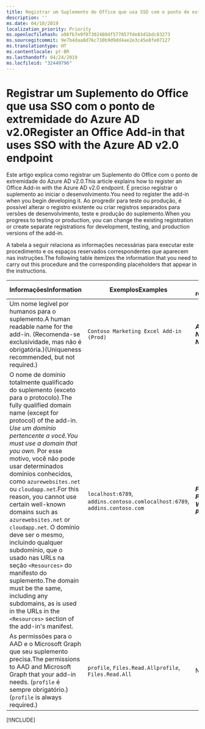 ```yaml
---
title: Registrar um Suplemento do Office que usa SSO com o ponto de extremidade do Azure AD v2.0
description: ''
ms.date: 04/10/2019
localization_priority: Priority
ms.openlocfilehash: a98fb7e9f073024804f577057fde83d1bdc83273
ms.sourcegitcommit: 9e7b4daa8d76c710b9d9dd4ae2e3c45e8fe07127
ms.translationtype: HT
ms.contentlocale: pt-BR
ms.lasthandoff: 04/24/2019
ms.locfileid: "32449796"
---
```

# <a name="register-an-office-add-in-that-uses-sso-with-the-azure-ad-v20-endpoint"></a><span data-ttu-id="48bd2-102">Registrar um Suplemento do Office que usa SSO com o ponto de extremidade do Azure AD v2.0</span><span class="sxs-lookup"><span data-stu-id="48bd2-102">Register an Office Add-in that uses SSO with the Azure AD v2.0 endpoint</span></span>

<span data-ttu-id="48bd2-103">Este artigo explica como registrar um Suplemento do Office com o ponto de extremidade do Azure AD v2.0.</span><span class="sxs-lookup"><span data-stu-id="48bd2-103">This article explains how to register an Office Add-in with the Azure AD v2.0 endpoint.</span></span> <span data-ttu-id="48bd2-104">É preciso registrar o suplemento ao iniciar o desenvolvimento.</span><span class="sxs-lookup"><span data-stu-id="48bd2-104">You need to register the add-in when you begin developing it.</span></span> <span data-ttu-id="48bd2-105">Ao progredir para teste ou produção, é possível alterar o registro existente ou criar registros separados para versões de desenvolvimento, teste e produção do suplemento.</span><span class="sxs-lookup"><span data-stu-id="48bd2-105">When you progress to testing or production, you can change the existing registration or create separate registrations for development, testing, and production versions of the add-in.</span></span>

<span data-ttu-id="48bd2-106">A tabela a seguir relaciona as informações necessárias para executar este procedimento e os espaços reservados correspondentes que aparecem nas instruções.</span><span class="sxs-lookup"><span data-stu-id="48bd2-106">The following table itemizes the information that you need to carry out this procedure and the corresponding placeholders that appear in the instructions.</span></span>

|<span data-ttu-id="48bd2-107">Informações</span><span class="sxs-lookup"><span data-stu-id="48bd2-107">Information</span></span>  |<span data-ttu-id="48bd2-108">Exemplos</span><span class="sxs-lookup"><span data-stu-id="48bd2-108">Examples</span></span>  |<span data-ttu-id="48bd2-109">Espaço reservado</span><span class="sxs-lookup"><span data-stu-id="48bd2-109">Placeholder</span></span>  |
|---------|---------|---------|
|<span data-ttu-id="48bd2-110">Um nome legível por humanos para o suplemento.</span><span class="sxs-lookup"><span data-stu-id="48bd2-110">A human readable name for the add-in.</span></span> <span data-ttu-id="48bd2-111">(Recomenda-se exclusividade, mas não é obrigatória.)</span><span class="sxs-lookup"><span data-stu-id="48bd2-111">(Uniqueness recommended, but not required.)</span></span>|`Contoso Marketing Excel Add-in (Prod)`|<span data-ttu-id="48bd2-112">**$ADD-IN-NAME$**</span><span class="sxs-lookup"><span data-stu-id="48bd2-112">**$ADD-IN-NAME$**</span></span>|
|<span data-ttu-id="48bd2-113">O nome de domínio totalmente qualificado do suplemento (exceto para o protocolo).</span><span class="sxs-lookup"><span data-stu-id="48bd2-113">The fully qualified domain name (except for protocol) of the add-in.</span></span> <span data-ttu-id="48bd2-114">*Use um domínio pertencente a você.*</span><span class="sxs-lookup"><span data-stu-id="48bd2-114">*You must use a domain that you own.*</span></span> <span data-ttu-id="48bd2-115">Por esse motivo, você não pode usar determinados domínios conhecidos, como `azurewebsites.net` ou `cloudapp.net`.</span><span class="sxs-lookup"><span data-stu-id="48bd2-115">For this reason, you cannot use certain well-known domains such as `azurewebsites.net` or `cloudapp.net`.</span></span> <span data-ttu-id="48bd2-116">O domínio deve ser o mesmo, incluindo qualquer subdomínio, que o usado nas URLs na seção `<Resources>` do manifesto do suplemento.</span><span class="sxs-lookup"><span data-stu-id="48bd2-116">The domain must be the same, including any subdomains, as is used in the URLs in the `<Resources>` section of the add-in's manifest.</span></span>|<span data-ttu-id="48bd2-117">`localhost:6789`, `addins.contoso.com`</span><span class="sxs-lookup"><span data-stu-id="48bd2-117">`localhost:6789`, `addins.contoso.com`</span></span>|<span data-ttu-id="48bd2-118">**$FQDN-WITHOUT-PROTOCOL$**</span><span class="sxs-lookup"><span data-stu-id="48bd2-118">**$FQDN-WITHOUT-PROTOCOL$**</span></span>|
|<span data-ttu-id="48bd2-119">As permissões para o AAD e o Microsoft Graph que seu suplemento precisa.</span><span class="sxs-lookup"><span data-stu-id="48bd2-119">The permissions to AAD and Microsoft Graph that your add-in needs.</span></span> <span data-ttu-id="48bd2-120">(`profile` é sempre obrigatório.)</span><span class="sxs-lookup"><span data-stu-id="48bd2-120">(`profile` is always required.)</span></span>|<span data-ttu-id="48bd2-121">`profile`, `Files.Read.All`</span><span class="sxs-lookup"><span data-stu-id="48bd2-121">`profile`, `Files.Read.All`</span></span>|<span data-ttu-id="48bd2-122">N/D</span><span class="sxs-lookup"><span data-stu-id="48bd2-122">N/A</span></span>|

[!INCLUDE[](../includes/register-sso-add-in-aad-v2-include.md)]
